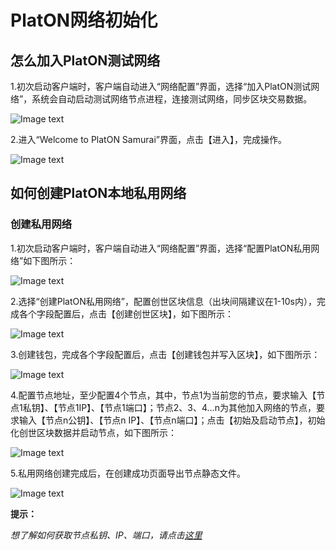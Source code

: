 # PlatON网络初始化

## <a name="join_net"></a>怎么加入PlatON测试网络

1.初次启动客户端时，客户端自动进入“网络配置”界面，选择“加入PlatON测试网络”，系统会自动启动测试网络节点进程，连接测试网络，同步区块交易数据。

![Image text](./platon-samurai/image/Testnet-cn.png)

2.进入“Welcome to PlatON Samurai”界面，点击【进入】，完成操作。

![Image text](./platon-samurai/image/Welcome_to_Samurai-cn.png)


## <a name="create_private"></a>如何创建PlatON本地私用网络

### 创建私用网络

1.初次启动客户端时，客户端自动进入“网络配置”界面，选择“配置PlatON私用网络”如下图所示：

![Image text](./platon-samurai/image/private-net-cn.png)

2.选择“创建PlatON私用网络”，配置创世区块信息（出块间隔建议在1-10s内），完成各个字段配置后，点击【创建创世区块】，如下图所示：

![Image text](./platon-samurai/image/Genesis_Block-cn.png)

3.创建钱包，完成各个字段配置后，点击【创建钱包并写入区块】，如下图所示：

![Image text](./platon-samurai/image/Wallet_creation-cn.png)

4.配置节点地址，至少配置4个节点，其中，节点1为当前您的节点，要求输入【节点1私钥】、【节点1IP】、【节点1端口】；节点2、3、4...n为其他加入网络的节点，要求输入【节点n公钥】、【节点n IP】、【节点n端口】；点击【初始及启动节点】，初始化创世区块数据并启动节点，如下图所示：

![Image text](./platon-samurai/image/Set_nodes-cn.png)

5.私用网络创建完成后，在创建成功页面导出节点静态文件。

![Image text](./platon-samurai/image/Private-net_success-cn.png)

**提示：**

*想了解如何获取节点私钥、IP、端口，请点击[这里](zh-cn/[Chinese-Simplified]-%e7%a7%81%e6%9c%89%e7%bd%91%e7%bb%9c)*




